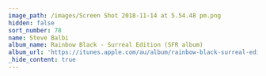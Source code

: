 ```yaml
---
image_path: /images/Screen Shot 2018-11-14 at 5.54.48 pm.png
hidden: false
sort_number: 78
name: Steve Balbi
album_name: Rainbow Black - Surreal Edition (SFR album)
album_url: 'https://itunes.apple.com/au/album/rainbow-black-surreal-edition/1106211393'
_hide_content: true
---
```


